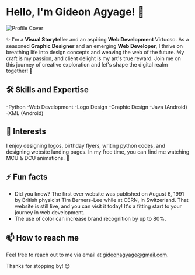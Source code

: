 # Hello, I'm Gideon Agyage! 👋

![Profile Cover](https://scontent.facc5-1.fna.fbcdn.net/v/t39.30808-6/434428446_2474755776065629_8841102822329930072_n.jpg?_nc_cat=103&ccb=1-7&_nc_sid=5f2048&_nc_eui2=AeF-nD8hq8AsRPjToCcL50K1Z1J_Oop6wMNnUn86inrAw-3xkOns8HOnD0EVMDW22R8blTw0Pk9phQwaXuZJOSy7&_nc_ohc=g7gxhhXkTHcQ7kNvgEgQNjb&_nc_zt=23&_nc_ht=scontent.facc5-1.fna&cb_e2o_trans=q&oh=00_AfBzU_lqoy6fE1XpP4xbx1kRrKPac1Q77WtU1b3dw9jM3A&oe=663D8799)

✨ I'm a **Visual Storyteller** and an aspiring **Web Development** Virtuoso. As a seasoned **Graphic Designer** and an emerging **Web Developer**, I thrive on breathing life into design concepts and weaving the web of the future. My craft is my passion, and client delight is my art's true reward. Join me on this journey of creative exploration and let's shape the digital realm together! 🎨

## 🛠 Skills and Expertise
-Python -Web Development -Logo Design -Graphic Design -Java (Android) -XML (Android)

## 🎈 Interests
I enjoy designing logos, birthday flyers, writing python codes, and designing website landing pages. In my free time, you can find me watching MCU & DCU animations. 🎥

## ⚡ Fun facts
- Did you know? The first ever website was published on August 6, 1991 by British physicist Tim Berners-Lee while at CERN, in Switzerland. That website is still live, and you can visit it today! It's a fitting start to your journey in web development.
- The use of color can increase brand recognition by up to 80%.

## 📫 How to reach me
Feel free to reach out to me via email at gideonagyage@gmail.com.

Thanks for stopping by! 😊
